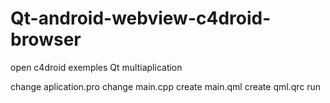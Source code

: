 # Qt-android-webview-c4droid-browser
open c4droid exemples Qt multiaplication

change aplication.pro
change main.cpp
create main.qml
create qml.qrc
run 
